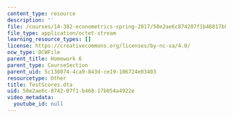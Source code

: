 ```yaml
---
content_type: resource
description: ''
file: /courses/14-382-econometrics-spring-2017/50e2ae6c874207f1b46817b054a4922e_TestScores.dta
file_type: application/octet-stream
learning_resource_types: []
license: https://creativecommons.org/licenses/by-nc-sa/4.0/
ocw_type: OCWFile
parent_title: Homework 6
parent_type: CourseSection
parent_uid: 5c138074-4ca9-843d-ce19-106724e03403
resourcetype: Other
title: TestScores.dta
uid: 50e2ae6c-8742-07f1-b468-17b054a4922e
video_metadata:
  youtube_id: null
---
```

